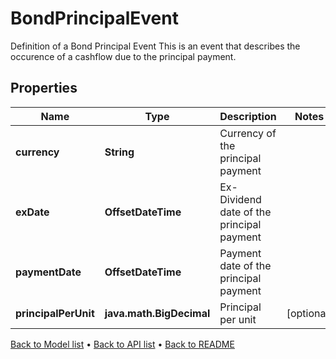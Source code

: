 

# BondPrincipalEvent

Definition of a Bond Principal Event  This is an event that describes the occurence of a cashflow due to the principal payment.

## Properties

| Name | Type | Description | Notes |
|------------ | ------------- | ------------- | -------------|
|**currency** | **String** | Currency of the principal payment |  |
|**exDate** | **OffsetDateTime** | Ex-Dividend date of the principal payment |  |
|**paymentDate** | **OffsetDateTime** | Payment date of the principal payment |  |
|**principalPerUnit** | **java.math.BigDecimal** | Principal per unit |  [optional] |



[Back to Model list](../README.md#documentation-for-models) &#8226; [Back to API list](../README.md#documentation-for-api-endpoints) &#8226; [Back to README](../README.md)


